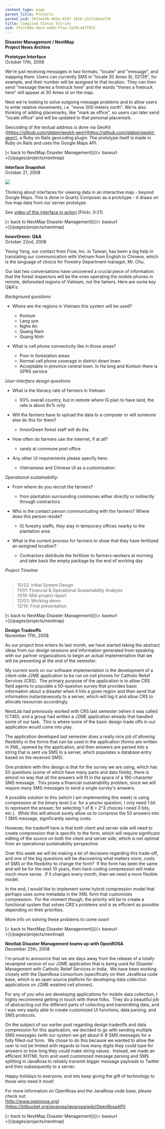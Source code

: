 ```yaml
---
content_type: page
parent_title: Projects
parent_uid: 7b53ea3b-401e-0767-1816-c31fc0eee770
title: Compiled Status Entries
uid: 3fa7c88e-dee3-e4eb-ffaa-7af6ca47f933
---
```


**Disaster Management / NextMap**  
**Project News Archive**

**Prototype Interface**  
October 17th, 2008

We're just receiving messages in two formats, "locate" and "message", and mapping them. Users can currently SMS in "locate 30 Ames St, 02139", for example, and their number will be assigned to that location. They can then send "message theres a firetruck here" and the words "theres a firetruck here" will appear at 30 Ames st on the map.

Next we're looking to solve outgoing message problems and to allow users to enter relative movements, i.e. "move 500 meters north". We're also thinking of adding placemarks, like "mark as office", so users can later send "locate office" and will be updated to that personal placemark.

Geocoding of the textual address is done via GeoKit ([https://github.com/glebm/geokit-gem](https://github.com/glebm/geokit-gem)), a Ruby on Rails geocoding plugin. The prototype itself is made in Ruby on Rails and uses the Google Maps API.

[< back to NextMap Disaster Management]({{< baseurl >}}/pages/projects/nextmap)

**Interface Snapshot**  
October 21, 2008

![](/courses/media-arts-and-sciences/mas-965-nextlab-i-designing-mobile-technologies-for-the-next-billion-users-fall-2008/projects/mas_965_disaster.jpg) 

  
Thinking about interfaces for viewing data in an interactive map - beyond Google Maps. This is done in Quartz Composer as a prototype - it draws on live map data from our server prototype.

See [video of this interface in action](http://www.flickr.com/photos/jeffreywarren/2963528378/) \[Flickr, 0:21\]

[< back to NextMap Disaster Management]({{< baseurl >}}/pages/projects/nextmap)

**InnovGreen: Q&A**  
October 22nd, 2008

Young Yang, our contact from Flow, Inc. in Taiwan, has been a big help in translating our communication with Vietnam from English to Chinese, which is the language of choice for Forestry Department manager, Mr. Chu.

Our last two conversations have uncovered a crucial piece of information: that the forest inspectors will be the ones operating the mobile phones in remote, deforested regions of Vietnam, not the famers. Here are some key Q&A's:

_Background questions_

*   Where are the regions in Vietnam this system will be used?
    *   Kontum
    *   Lang son
    *   Nghe An
    *   Quang Nam
    *   Quang Ninh

*   What is cell phone connectivity like in those areas?
    *   Poor in forestation areas
    *   Normal cell phone coverage in district down town
    *   Acceptable in province central town. In Ha long and Kontum there is GPRS service

_User-interface design questions_

*   What is the literacy rate of farmers in Vietnam
    *   93% overall country, but in remote where IG plan to have land, the rate is about 8x% only

*   Will the farmers have to upload the data to a computer or will someone else do this for them?
    *   InnovGreen forest staff will do tha

*   How often do farmers use the internet, if at all?
    *   rarely at commune post office

*   Any other UI requirements please specify here:
    *   Vietnamese and Chinese UI as a customisation.

_Operational sustainability_:

*   From where do you recruit the farmers?
    *   from plantation surrounding communes either directly or indirectly through contractors

*   Who is the contact person communicating with the farmers? Where does this person reside?
    *   IG forestry staffs, they stay in temporary offices nearby to the plantation area

*   What is the current process for farmers to show that they have fertilized an assigned location?
    *   Contractors distribute the fertilizer to farmers-workers at morning and take back the empty package by the end of working day

_Project Timeline_  
 

> 10/22: Initial System Design  
> 11/01: Financial & Operational Sustainability Analysis  
> 11/19: Mid-project report  
> 12/03: Working demo  
> 12/10: Final presentation

[< back to NextMap Disaster Management]({{< baseurl >}}/pages/projects/nextmap)

**Design Tradeoffs**  
November 17th, 2008

As our project time enters its last month, we have started taking the abstract ideas from our design sessions and information generated from speaking with our partner organizations to begin an actual implementation that we will be presenting at the end of the semester.

My current work on our software implementation is the development of a client-side J2ME application to be run on cell phones for Catholic Relief Services (CRS).  The primary purpose of the application is to allow CRS field agents to populate a 50-question survey that provides basic information about a disaster when it hits a given region and then send that information instantaneously to a server, which will log it and allow CRS to allocate resources accordingly.

NextLab had previously worked with CRS last semester (when it was called ICT4D), and a group had written a J2ME application already that handled some of our task.  This is where some of the basic design trade offs in our application would come into play.

The application developed last semester does a really nice job of allowing flexibility in the forms that can be used in the application (forms are written in XML, opened by the application, and then answers are parsed into a string that is sent via SMS to a server, which populates a database entry based on the received SMS). 

One problem with this design is that for the survey we are using, which has 50 questions (some of which have many parts and data fields), there is almost no way that all the answers will fit in the space of a 160-character SMS message.  This poses a financial sustainability problem, since we will require many SMS messages to send a single survey's answers.

A possible solution to this (which I am implementing this week) is using compression at the binary level (i.e. for a yes/no question, I only need 1 bit to represent the answer, for selecting 1 of 8 = 2^3 choices I need 3 bits, etc.).  While this will almost surely allow us to compress the 50 answers into 1 SMS message, significantly saving costs.

However, the tradeoff here is that both client and server side will need to create compression that is specific to the form, which will require significant editing of the source on both the client and server side, which is not optimal from an operational sustainability perspective.

Over this week we will be making a lot of decisions regarding this trade-off, and one of the big questions will be discovering what matters more, costs of SMS or the flexibility to change the form?  If the form has been the same and will be for the next 10 years, then hard-coding compression will make much more sense.  If it changes every month, then we need a more flexible model. 

In the end, I would like to implement some hybrid compression model that perhaps uses some metadata in the XML form that customizes compression.  For the moment though, the priority will be to create a functional system that solves CRS's problems and is as efficient as possible depending on their priorities.

More info on solving these problems to come soon!

[< back to NextMap Disaster Management]({{< baseurl >}}/pages/projects/nextmap)

**Nextlab Disaster Management teams up with OpenROSA**  
December 25th, 2008

I'm proud to announce that we are days away from the release of a totally revamped version of our J2ME application that is being used for Disaster Management with Catholic Relief Services in India.  We have been working closely with the OpenRosa consortium (specifically on their JavaRosa code base, which is an open source platform for developing data collection applications on J2ME enabled cell phones). 

For any of you who are developing applications for mobile data collection, I highly recommend getting in touch with these folks.  They do a beautiful job of abstracting out the different parts of collecting and transmitting data, and I was very easily able to create customized UI functions, data parsing, and SMS protocols.

On the subject of our earlier post regarding design tradeoffs and data compression for this application, we decided to go with sending multiple SMS messages (with our system we get about 6-8 SMS messages for a fully filled-out form.  We chose to do this because we wanted to allow the user to not be limited with regards to how many digits they could type for answers or how long they could make string values.  Instead, we made an efficient XHTML form and used customized message parsing and SMS splitting in JavaRosa to reliably transmit bigger message payloads to Twitter and then subsequently to a server.

Happy holidays to everyone, and lets keep giving the gift of technology to those who need it most!

For more information on OpenRosa and the JavaRosa code base, please check out:  
[http://www.openrosa.org](https://bitbucket.org/javarosa/javarosa/wiki/OpenRosaAPI)

[< back to NextMap Disaster Management]({{< baseurl >}}/pages/projects/nextmap)